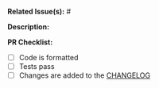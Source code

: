 **Related Issue(s):** #


**Description:**


**PR Checklist:**

- [ ] Code is formatted
- [ ] Tests pass
- [ ] Changes are added to the [CHANGELOG](https://github.com/stac-utils/pystac-api-client/blob/main/CHANGELOG.md)